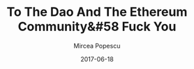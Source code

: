 ---
layout: writing
title: To The Dao And The Ethereum Community&#58 Fuck You
date: 2017-06-18
categories: ['Smart Contracts']
author: ['Mircea Popescu']
excerpt: To the DAO and the Ethereum community, I have carefully examined the code of The DAO and decided to participate after finding the feature where splitting is rewarded with additional ether. I have made use of this feature and have rightfully claimed 3,641,694 ether, and would like to thank the DAO for this reward.
external_url: http://trilema.com/2016/to-the-dao-and-the-ethereum-community-fuck-you/
---